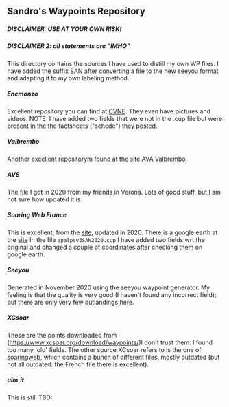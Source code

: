 ## Sandro's Waypoints Repository

##### DISCLAIMER: USE AT YOUR OWN RISK!
##### DISCLAIMER 2: all statements are "IMHO"

This directory contains the sources I have used to distill my own WP files. I have added the suffix SAN after converting a file to the new seeyou format and adapting it to my own labeling method. 

##### Enemonzo
Excellent repository you can find at [CVNE](http://www.cvne.it/). They even have pictures and videos. NOTE: I have added two fields that were not in the .cup file but were present in the  the factsheets ("schede") they posted. 

##### Valbrembo
Another excellent repositorym found at the site [AVA Valbrembo](http://www.ava-valbrembo.it).

##### AVS
The file I got in 2020 from my friends in Verona. Lots of good stuff, but I am not sure how updated it is. 

##### Soaring Web France
This is excellent, from the [site](https://soaringweb.org/TP/AP_alpes), updated in 2020. There is a google earth at the [site](http://www.planeur.net/_download/divers/TERRAINS%20VACHABLES%20-%20ALPES%20FRANCAISES.kmz)
In the file `apalpsv3SAN2020.cup` I have added two fields wrt the original and changed a couple of coordinates after checking them on google earth. 

##### Seeyou
Generated in November 2020 using the seeyou waypoint generator. My feeling is that the quality is very good (I haven't found any incorrect field); but  there are only very few outlandings here. 

##### XCsoar
These are the points downloaded from (https://www.xcsoar.org/download/waypoints/)I don't trust them: I found too many 'old' fields. The other source XCsoar refers to is the one of [soaringweb](https://soaringweb.org/), which contains a bunch of different files, mostly outdated  (but not all outdated: the French file there is excellent).

##### ulm.it
This is still TBD: 


